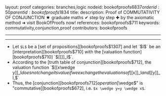 layout: proof
categories: branches,logic
nodeid: bookofproofs$6837
orderid: 50
parentid: bookofproofs$1834
title: 
description:  Proof of COMMUTATIVITY OF CONJUNCTION &#9733; graduate maths &#10004; step by step &#10010; by the axiomatic method &#10140; visit BookOfProofs now!
references: bookofproofs$711
keywords: commutativity,conjunction,proof
contributors: bookofproofs

---


---

* Let `$L$` be a [set of propositions][bookofproofs$1307] and let  `$I$` be an [interpretation][bookofproofs$710] with the [valuation function][bookofproofs$710] `$[[]]_I$`.
* According to the [truth table of conjunction][bookofproofs$712], the valuation function `$[[x\wedge y]]_I$` does not change its value if we exchange the valuations of `$[[x]]_I$` and `$[[y]]_I,$`
* Thus, the [conjunction][bookofproofs$712] operation [$\wedge$" is "commutative][bookofproofs$672], i.e. `$x \wedge y=y \wedge x$`.
